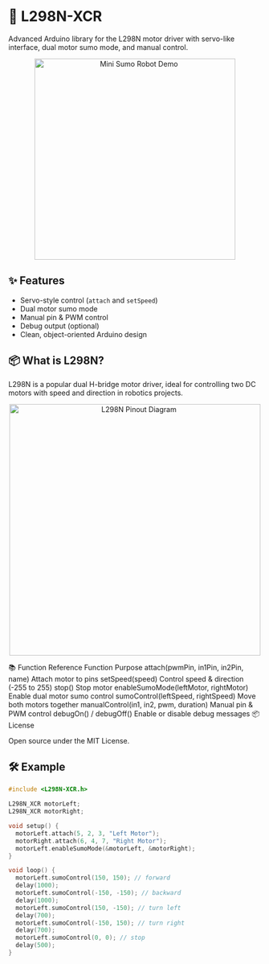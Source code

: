 # 🚀 L298N-XCR

Advanced Arduino library for the L298N motor driver with servo-like interface, dual motor sumo mode, and manual control.

<p align="center">
  <img src="https://64.media.tumblr.com/af8fc629ae1ea93d72453efa404fbca2/tumblr_inline_orwqhlcveQ1rx3jxn_1280.gif" alt="Mini Sumo Robot Demo" width="400" />
</p>

## ✨ Features
- Servo-style control (`attach` and `setSpeed`)
- Dual motor sumo mode
- Manual pin & PWM control
- Debug output (optional)
- Clean, object-oriented Arduino design

## 📦 What is L298N?
L298N is a popular dual H-bridge motor driver, ideal for controlling two DC motors with speed and direction in robotics projects.

<p align="center">
  <img src="https://arduinoyard.com/wp-content/uploads/2025/02/l298n_motordriver_pinout_bb.png" alt="L298N Pinout Diagram" width="500" />
</p>



📚 Function Reference
Function	Purpose
attach(pwmPin, in1Pin, in2Pin, name)	Attach motor to pins
setSpeed(speed)	Control speed & direction (-255 to 255)
stop()	Stop motor
enableSumoMode(leftMotor, rightMotor)	Enable dual motor sumo control
sumoControl(leftSpeed, rightSpeed)	Move both motors together
manualControl(in1, in2, pwm, duration)	Manual pin & PWM control
debugOn() / debugOff()	Enable or disable debug messages
📦 License

Open source under the MIT License.


## 🛠️ Example
```cpp
#include <L298N-XCR.h>

L298N_XCR motorLeft;
L298N_XCR motorRight;

void setup() {
  motorLeft.attach(5, 2, 3, "Left Motor");
  motorRight.attach(6, 4, 7, "Right Motor");
  motorLeft.enableSumoMode(&motorLeft, &motorRight);
}

void loop() {
  motorLeft.sumoControl(150, 150); // forward
  delay(1000);
  motorLeft.sumoControl(-150, -150); // backward
  delay(1000);
  motorLeft.sumoControl(150, -150); // turn left
  delay(700);
  motorLeft.sumoControl(-150, 150); // turn right
  delay(700);
  motorLeft.sumoControl(0, 0); // stop
  delay(500);
}
